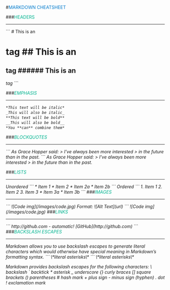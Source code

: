 #<span style="color:hsl(204, 100%, 40%)">MARKDOWN CHEATSHEET</span>

###<span style="color:hsl(168, 100%, 35%)">HEADERS</span>
<hr>
```
# This is an <h1> tag
## This is an <h2> tag
###### This is an <h6> tag
```

###<span style="color:hsl(168, 100%, 35%)">EMPHASIS</span>
<hr>

```
*This text will be italic*
_This will also be italic_
**This text will be bold**
__This will also be bold__
*You **can** combine them*
```
###<span style="color:hsl(168, 100%, 35%)">BLOCKQUOTES</span>
<hr>
```
As Grace Hopper said:
> I’ve always been more interested
> in the future than in the past.
```
As Grace Hopper said:
> I’ve always been more interested
> in the future than in the past.

###<span style="color:hsl(168, 100%, 35%)">LISTS</span>
<hr>
Unordered
```
* Item 1
* Item 2
 * Item 2a
 * Item 2b
```
Ordered
```
1. Item 1
2. Item 2
3. Item 3
 * Item 3a
 * Item 3b
```
###<span style="color:hsl(168, 100%, 35%)">IMAGES</span>
<hr>
```
![Code img](/images/code.jpg)
Format: ![Alt Text](url)
```
![Code img](/images/code.jpg)
###<span style="color:hsl(168, 100%, 35%)">LINKS</span>
<hr>
```
http://github.com - automatic!
[GitHub](http://github.com)
```
###<span style="color:hsl(168, 100%, 35%)">BACKSLASH ESCAPES</span>
<hr>
Markdown allows you to use backslash escapes to generate literal characters which
would otherwise have special meaning in Markdown’s formatting syntax.
```
\*literal asterisks\*
```
\*literal asterisks\*

Markdown provides backslash escapes for
the following characters:
\\ backslash
\` backtick
\* asterisk
\_ underscore
\{\} curly braces
\[\] square brackets
\(\) parentheses
\# hash mark
\+ plus sign
\- minus sign (hyphen)
\. dot
\! exclamation mark
